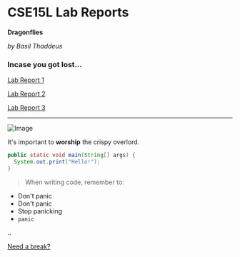 # CSE15L Lab Reports
**Dragonflies**

*by Basil Thaddeus*

### Incase you got lost...
[Lab Report 1](https://basilthaddeus.github.io/cse15l-lab-reports/lab-report-1-week-2.html)

[Lab Report 2](https://basilthaddeus.github.io/cse15l-lab-reports/lab-report-2-week-4.html)

[Lab Report 3](https://basilthaddeus.github.io/cse15l-lab-reports/lab-reports-3-week6.html)

---

![Image](https://media.sandiegoreader.com/img/photos/2020/08/04/corner_XXX_chicken_sand.jpg)

It's important to **worship** the crispy overlord.

```java
public static void main(String[] args) {
  System.out.print("Hello!");
}
```

> When writing code, remember to:
* Don't panic
* Don't panic
* Stop panicking
* `panic`

..

[Need a break?](http://random.cat)
